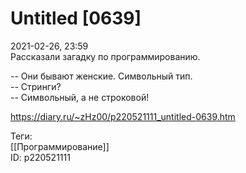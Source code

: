 Untitled [0639]
================

   
 2021-02-26, 23:59   
  Рассказали загадку по программированию.   
   
 -- Они бывают женские. Символьный тип.   
 -- Стринги?   
 -- Символьный, а не строковой!   
    
 <https://diary.ru/~zHz00/p220521111_untitled-0639.htm>   
   
 Теги:   
 [[Программирование]]   
 ID: p220521111